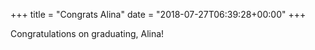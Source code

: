 +++
title = "Congrats Alina"
date = "2018-07-27T06:39:28+00:00"
+++

Congratulations on graduating, Alina!
			